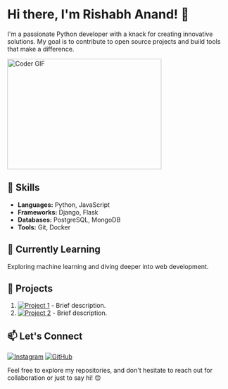 # Hi there, I'm Rishabh Anand! 👋

I'm a passionate Python developer with a knack for creating innovative solutions. My goal is to contribute to open source projects and build tools that make a difference.

<!-- Animated Developer GIF -->
<img alt="Coder GIF" height=250 width=350 src="https://images.squarespace-cdn.com/content/v1/5769fc401b631bab1addb2ab/1541580611624-TE64QGKRJG8SWAIUS7NS/ke17ZwdGBToddI8pDm48kPoswlzjSVMM-SxOp7CV59BZw-zPPgdn4jUwVcJE1ZvWQUxwkmyExglNqGp0IvTJZamWLI2zvYWH8K3-s_4yszcp2ryTI0HqTOaaUohrI8PI6FXy8c9PWtBlqAVlUS5izpdcIXDZqDYvprRqZ29Pw0o/coding-freak.gif" />

## 🔧 Skills

- **Languages:** Python, JavaScript
- **Frameworks:** Django, Flask
- **Databases:** PostgreSQL, MongoDB
- **Tools:** Git, Docker

## 🌱 Currently Learning

Exploring machine learning and diving deeper into web development.

## 🚀 Projects

1. [![Project 1](link-to-project-1-image)](link-to-project-1) - Brief description.
2. [![Project 2](link-to-project-2-image)](link-to-project-2) - Brief description.
   <!-- Add more projects as needed -->

## 📫 Let's Connect

[![Instagram](https://img.icons8.com/ios-filled/50/000000/instagram-new--v1.png)](https://www.instagram.com/rishabhxd2/) [![GitHub](https://img.icons8.com/material-sharp/48/000000/github.png)](https://rishabhops.github.io/)

Feel free to explore my repositories, and don't hesitate to reach out for collaboration or just to say hi! 😊

